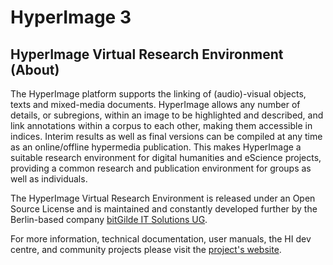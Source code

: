 # HyperImage 3
## HyperImage Virtual Research Environment (About)

The HyperImage platform supports the linking of (audio)-visual objects, texts and mixed-media documents. HyperImage allows any number of details, or subregions, within an image to be highlighted and described, and link annotations within a corpus to each other, making them accessible in indices. Interim results as well as final versions can be compiled at any time as an online/offline hypermedia publication. This makes HyperImage a suitable research environment for digital humanities and eScience projects, providing a common research and publication environment for groups as well as individuals.

The HyperImage Virtual Research Environment is released under an Open Source License and is maintained and constantly developed further by the Berlin-based company [bitGilde IT Solutions UG](http://bitgilde.de/).

For more information, technical documentation, user manuals, the HI dev centre, and community projects please visit the [project's website](http://hyperimage.ws/).
